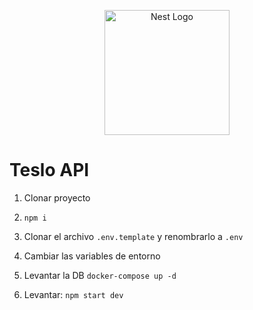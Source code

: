 <p align="center">
  <a href="http://nestjs.com/" target="blank"><img src="https://nestjs.com/img/logo-small.svg" width="200" alt="Nest Logo" /></a>
</p>

# Teslo API

1. Clonar proyecto

2. ``` npm i ```

3. Clonar el archivo ``` .env.template ``` y renombrarlo a ``` .env ```

4. Cambiar las variables de entorno

5. Levantar la DB ``` docker-compose up -d ```

6. Levantar: ``` npm start dev ```
